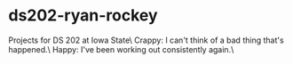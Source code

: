 # ds202-ryan-rockey
Projects for DS 202 at Iowa State\\
Crappy: I can't think of a bad thing that's happened.\\
Happy: I've been working out consistently again.\\
